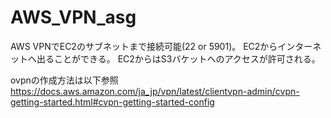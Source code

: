 # AWS_VPN_asg

AWS VPNでEC2のサブネットまで接続可能(22 or 5901)。
EC2からインターネットへ出ることができる。
EC2からはS3バケットへのアクセスが許可される。

ovpnの作成方法は以下参照
https://docs.aws.amazon.com/ja_jp/vpn/latest/clientvpn-admin/cvpn-getting-started.html#cvpn-getting-started-config